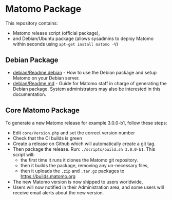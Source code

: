 # Matomo Package 

This repository contains:

* Matomo release script (official package), 
* and Debian/Ubuntu package (allows sysadmins to deploy Matomo within seconds using `apt-get install matomo -V`) 

## Debian Package

 * [debian/Readme.debian](https://github.com/matomo-org/matomo-package/blob/master/debian/README.Debian#readme) - How to use the Debian package and setup Matomo on your Debian server.
 * [debian/Readme.md](https://github.com/matomo-org/matomo-package/tree/master/debian#readme) - Guide for Matomo staff in charge of generating the Debian package. System administrators may also be interested in this documentation.

## Core Matomo Package

To generate a new Matomo release for example 3.0.0-b1, follow these steps:
 
* Edit `core/Version.php` and set the correct version number
* Check that the CI builds is green
* Create a release on Github which will automatically create a git tag.
* Then package the release. Run: `./scripts/build.sh 3.0.0-b1`. This script will:
  * the first time it runs it clones the Matomo git repository.
  * then it builds the package, removing any un-necessary files, 
  * then it uploads the `.zip` and `.tar.gz` packages to https://builds.matomo.org
* The new Matomo version is now shipped to users worldwide,
 * Users will now notified in their Administration area, and some users will receive email alerts about the new version.

